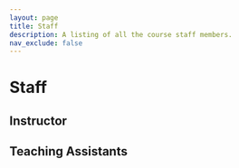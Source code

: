 ```yaml
---
layout: page
title: Staff
description: A listing of all the course staff members.
nav_exclude: false
---
```

<link rel="stylesheet" href="/assets/css/style.css">

# Staff 

## Instructor
<div id="instructors_list">
</div>

## Teaching Assistants
<div id="assistants_list">
</div>

<div class="loader" id="loader"></div>
<!-- <script type="module" src="/assets/js/staff.js"> 
</script>  -->

<script src="/assets/js/library.js"></script>
<script>
    library.staff("{{site.courseDetails_sheet_url}}", "{{site.courseDetails}}","staff",{{site.site_mode_isOffline}},"{{site.staff_csv}}");
</script>